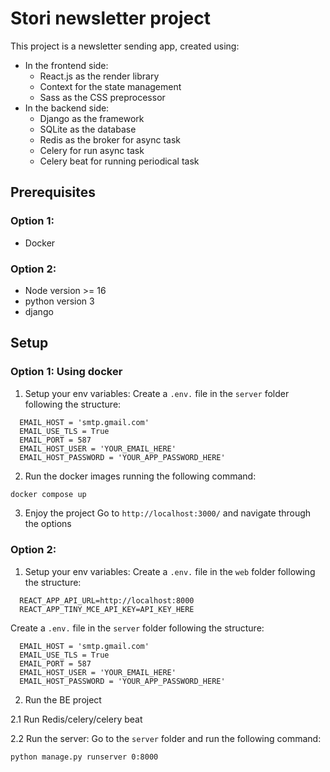 # Stori newsletter project

This project is a newsletter sending app, created using:
- In the frontend side:
    - React.js as the render library
    - Context for the state management
    - Sass as the CSS preprocessor 
- In the backend side:
    - Django as the framework
    - SQLite as the database
    - Redis as the broker for async task
    - Celery for run async task
    - Celery beat for running periodical task 

## Prerequisites
### Option 1:
- Docker 

### Option 2:
- Node version >= 16
- python version 3
- django

## Setup
### Option 1: Using docker
1. Setup your env variables:
Create a `.env.` file in the `server` folder following the structure:
```
  EMAIL_HOST = 'smtp.gmail.com'
  EMAIL_USE_TLS = True
  EMAIL_PORT = 587
  EMAIL_HOST_USER = 'YOUR_EMAIL_HERE'
  EMAIL_HOST_PASSWORD = 'YOUR_APP_PASSWORD_HERE'
```

2. Run the docker images running the following command:
```sh 
docker compose up 
```

3. Enjoy the project
Go to `http://localhost:3000/` and navigate through the options


### Option 2:
1. Setup your env variables:
Create a `.env.` file in the `web` folder following the structure:
```
  REACT_APP_API_URL=http://localhost:8000
  REACT_APP_TINY_MCE_API_KEY=API_KEY_HERE
```

Create a `.env.` file in the `server` folder following the structure:
```
  EMAIL_HOST = 'smtp.gmail.com'
  EMAIL_USE_TLS = True
  EMAIL_PORT = 587
  EMAIL_HOST_USER = 'YOUR_EMAIL_HERE'
  EMAIL_HOST_PASSWORD = 'YOUR_APP_PASSWORD_HERE'
```

2. Run the BE project

2.1 Run Redis/celery/celery beat

2.2 Run the server:
Go to the `server` folder and run the following command:
```
python manage.py runserver 0:8000
```



